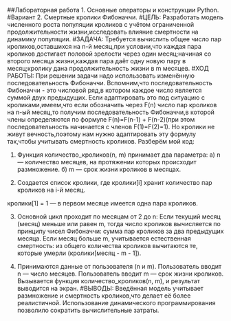 ##Лабораторная работа 1. Основные операторы и конструкции Python.
#Вариант 2. Смертные кролики Фибоначчи.
#ЦЕЛЬ: Разработать модель численного роста популяции кроликов с учётом ограниченной продолжительности жизни,исследовать влияние смертности на динамику популяции.
#ЗАДАЧА: Требуется вычислить общее число пар кроликов,оставшихся на n-й месяц,при условии,что каждая пара кроликов достигает половой 
зрелости через один месяц;начиная со второго месяца жизни,каждая пара даёт одну новую пару в месяц;кролику дана продолжительность жизни в m месяцев.
#ХОД РАБОТЫ:
При решении задачи надо использовать изменённую последовательность Фибоначчи. Вспомним,что последовательность Фибоначчи - это числовой ряд,в котором каждое число является суммой двух предыдущих. 
Если адаптировать это под ситуацию с кроликами,имеем,что если обозначить через F(n) число пар кроликов на n-ый месяц,то получим последовательность Фибоначчи,в которой члены определяются по формуле 
F(n)=F(n-1) + F(n-2)(при этом последовательность начинается с членов F(1)=F(2)=1). Но кролики не живут вечность,поэтому нам нужно адаптировать эту формулу так,чтобы учитывать смертность кроликов. 
Разберём мой код:
1. Функция количество_кроликов(n, m) принимает два параметра:
а) n — количество месяцев, на протяжении которых происходит размножение.
б) m — срок жизни кроликов в месяцах.

2. Создается список кролики, где кролики[i] хранит количество пар кроликов на i-й месяц.

 кролики[1] = 1 — в первом месяце имеется одна пара кроликов.

3. Основной цикл проходит по месяцам от 2 до n:
Если текущий месяц (месяц) меньше или равен m, тогда число кроликов вычисляется по принципу чисел Фибоначчи: сумма пар кроликов за два предыдущих месяца.
Если месяц больше m, учитывается естественная смертность: из общего количества кроликов вычитаются те, которые умерли (кролики[месяц - m - 1]).

4. Принимаются данные от пользователя (n и m).
Пользователь вводит n — число месяцев.
Пользователь вводит m — срок жизни кроликов.
Вызывается функция количество_кроликов(n, m), и результат выводится на экран.
#ВЫВОДЫ: Введённая модель учитывает размножение и смертность кроликов,что делает её более реалистичной. Использование динамического программирования позволило сократить вычислительные затраты.

